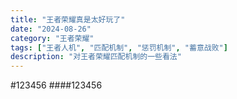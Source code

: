 ```yaml
---
title: "王者荣耀真是太好玩了"
date: "2024-08-26"
category: "王者荣耀"
tags: ["王者人机", "匹配机制", "惩罚机制", "蓄意战败"]
description: "对王者荣耀匹配机制的一些看法"
---
```


#123456
####123456
